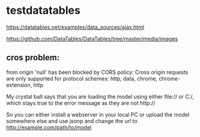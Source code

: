 # testdatatables


https://datatables.net/examples/data_sources/ajax.html

 https://github.com/DataTables/DataTables/tree/master/media/images

 cros problem:
-----
 from origin 'null' has been blocked by CORS policy: Cross origin requests are only supported for protocol schemes: http, data, chrome, chrome-extension, http

 My crystal ball says that you are loading the model using either file:// or C:/, which stays true to the error message as they are not http://

So you can either install a webserver in your local PC or upload the model somewhere else and use jsonp and change the url to http://example.com/path/to/model

